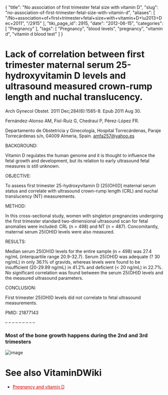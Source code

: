 {
    "title": "No association of first trimester fetal size with vitamin D",
    "slug": "no-association-of-first-trimester-fetal-size-with-vitamin-d",
    "aliases": [
        "/No+association+of+first+trimester+fetal+size+with+vitamin+D+\u2013+Dec+2011",
        "/2915"
    ],
    "tiki_page_id": 2915,
    "date": "2012-06-15",
    "categories": [
        "Pregnancy"
    ],
    "tags": [
        "Pregnancy",
        "blood levels",
        "pregnancy",
        "vitamin d",
        "vitamin d blood test"
    ]
}


# Lack of correlation between first trimester maternal serum 25-hydroxyvitamin D levels and ultrasound measured crown-rump length and nuchal translucency.

Arch Gynecol Obstet. 2011 Dec;284(6):1585-8. Epub 2011 Aug 30.

Fernández-Alonso AM, Fiol-Ruiz G, Chedraui P, Pérez-López FR.

Departamento de Obstetricia y Ginecología, Hospital Torrecárdenas, Paraje Torrecárdenas s/n, 04009 Almeria, Spain. amfa257@yahoo.es

BACKGROUND:

Vitamin D regulates the human genome and it is thought to influence the fetal growth and development, but its relation to early ultrasound fetal measures is still unknown.

OBJECTIVE:

To assess first trimester 25-hydroxyvitamin D <span>[25(OH)D]</span> maternal serum status and correlate with ultrasound crown-rump length (CRL) and nuchal translucency (NT) measurements.

METHOD:

In this cross-sectional study, women with singleton pregnancies undergoing the first trimester standard two-dimensional ultrasound scan for fetal anomalies were included: CRL (n = 498) and NT (n = 487). Concomitantly, maternal serum 25(OH)D levels were also measured.

RESULTS:

Median serum 25(OH)D levels for the entire sample (n = 498) was 27.4 ng/mL (interquartile range 20.9-32.7). Serum 25(OH)D was adequate (? 30 ng/mL) in only 36.1% of gravids, whereas levels were found to be insufficient (20-29.99 ng/mL) in 41.2% and deficient (< 20 ng/mL) in 22.7%. No significant correlation was found between the serum 25(OH)D levels and the measured ultrasound parameters.

CONCLUSION:

First trimester 25(OH)D levels did not correlate to fetal ultrasound measurements.

PMID: 21877143

– – – – – – – – – 

### Most of the bone growth happens during the 2nd and 3rd trimesters

<img src="https://d1bk1kqxc0sym.cloudfront.net/attachments/jpeg/babyboom.jpg" alt="image">

# See also VitaminDWiki

* <a href="/posts/pregnancy-and-vitamin-d" style="color: red; text-decoration: underline;" title="This link has an unknown page_id: 816">Pregnancy and vitamin D</a>